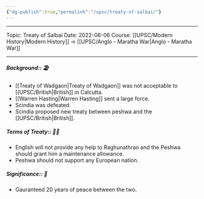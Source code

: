 ```yaml
---
{"dg-publish":true,"permalink":"/upsc/treaty-of-salbai/"}
---
```


----
Topic: Treaty of Salbai
Date: 2022-06-06
Course: [[UPSC/Modern History\|Modern History]] -> [[UPSC/Anglo - Maratha War\|Anglo - Maratha War]] 

----

##### Background:: 🏖️
- [[Treaty of Wadgaon\|Treaty of Wadgaon]] was not acceptable to [[UPSC/British\|British]] in Calcutta. 
- [[Warren Hasting\|Warren Hasting]] sent a large force. 
- Scindia was defeated. 
- Scindia proposed new treaty between peshwa and the [[UPSC/British\|British]].
##### Terms of Treaty:: 🤔💭
- English will not provide any help to Raghunathrao and the Peshwa should grant him a maintenance allowance. 
- Peshwa should not support any European nation. 
##### Significance:: 👀
- Gauranteed 20 years of peace between the two. 



